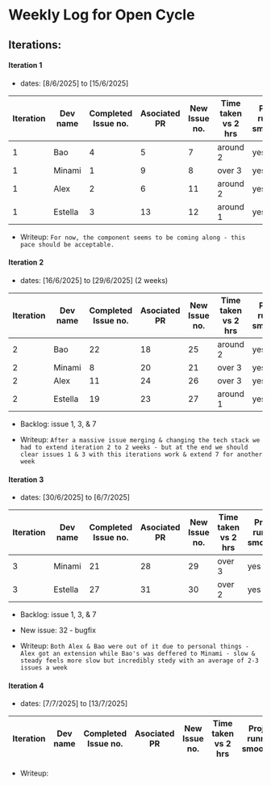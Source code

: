 # Weekly Log for Open Cycle

## Iterations:

#### Iteration 1

- dates: [8/6/2025] to [15/6/2025]

| Iteration | Dev name | Completed Issue no. | Asociated PR | New Issue no. | Time taken vs 2 hrs | Project running smoothly? |
| --------- | -------- | ------------------- | ------------ | ------------- | ------------------- | ------------------------- |
| 1         | Bao      | 4                   | 5            | 7             | around 2            | yes                       |
| 1         | Minami   | 1                   | 9            | 8             | over 3              | yes                       |
| 1         | Alex     | 2                   | 6            | 11            | around 2            | yes                       |
| 1         | Estella  | 3                   | 13           | 12            | around 1            | yes                       |

- Writeup: ` For now, the component seems to be coming along - this pace should be acceptable. `

#### Iteration 2

- dates: [16/6/2025] to [29/6/2025] (2 weeks)

| Iteration | Dev name | Completed Issue no. | Asociated PR | New Issue no. | Time taken vs 2 hrs | Project running smoothly? |
| --------- | -------- | ------------------- | ------------ | ------------- | ------------------- | ------------------------- |
| 2         | Bao      | 22                  | 18           | 25            | around 2            | yes                       |
| 2         | Minami   | 8                   | 20           | 21            | over 3              | yes                       |
| 2         | Alex     | 11                  | 24           | 26            | over 3              | yes                       |
| 2         | Estella  | 19                  | 23           | 27            | around 1            | yes                       |

- Backlog: issue 1, 3, & 7

- Writeup: ` After a massive issue merging & changing the tech stack we had to extend iteration 2 to 2 weeks - but at the end we should clear issues 1 & 3 with this iterations work & extend 7 for another week `

#### Iteration 3

- dates: [30/6/2025] to [6/7/2025]

| Iteration | Dev name | Completed Issue no. | Asociated PR | New Issue no. | Time taken vs 2 hrs | Project running smoothly? |
| --------- | -------- | ------------------- | ------------ | ------------- | ------------------- | ------------------------- |
| 3         | Minami   | 21                  | 28           | 29            | over 3              | yes                       |
| 3         | Estella  | 27                  | 31           | 30            | over 2              | yes                       |

- Backlog: issue 1, 3, & 7
- New issue: 32 - bugfix

- Writeup: ` Both Alex & Bao were out of it due to personal things - Alex got an extension while Bao's was deffered to Minami - slow & steady feels more slow but incredibly stedy with an average of 2-3 issues a week `



#### Iteration 4

- dates: [7/7/2025] to [13/7/2025]

| Iteration | Dev name | Completed Issue no. | Asociated PR | New Issue no. | Time taken vs 2 hrs | Project running smoothly? |
| --------- | -------- | ------------------- | ------------ | ------------- | ------------------- | ------------------------- |


- Writeup: ` `







